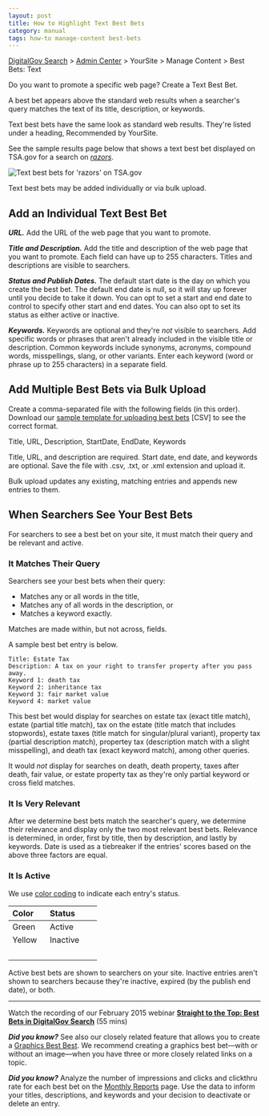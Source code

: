 ```yaml
---
layout: post
title: How to Highlight Text Best Bets
category: manual
tags: how-to manage-content best-bets
---
```

[DigitalGov Search](/index.html) > [Admin Center](https://search.usa.gov/sites/) > YourSite > Manage Content > Best Bets: Text

Do you want to promote a specific web page? Create a Text Best Bet.

A best bet appears above the standard web results when a searcher's query matches the text of its title, description, or keywords.

Text best bets have the same look as standard web results. They're listed under a heading, Recommended by YourSite.

See the sample results page below that shows a text best bet displayed on TSA.gov for a search on *[razors](http://search.usa.gov/search?query=razors&affiliate=tsa.gov)*.

![Text best bets for 'razors' on TSA.gov](https://9fddeb862c037f6d2190-f1564c64756a8cfee25b6b19953b1d23.ssl.cf2.rackcdn.com/best-bets-text.png)

Text best bets may be added individually or via bulk upload. 

## Add an Individual Text Best Bet

***URL.*** Add the URL of the web page that you want to promote.

***Title and Description.*** Add the title and description of the web page that you want to promote. Each field can have up to 255 characters. Titles and descriptions are visible to searchers.

***Status and Publish Dates.*** The default start date is the day on which you create the best bet. The default end date is null, so it will stay up forever until you decide to take it down. You can opt to set a start and end date to control to specify other start and end dates. You can also opt to set its status as either active or inactive.

***Keywords.*** Keywords are optional and they're *not* visible to searchers. Add specific words or phrases that aren't already included in the visible title or description. Common keywords include synonyms, acronyms, compound words, misspellings, slang, or other variants. Enter each keyword (word or phrase up to 255 characters) in a separate field. 

## Add Multiple Best Bets via Bulk Upload

Create a comma-separated file with the following fields (in this order). Download our [sample template for uploading best bets](/files/best-bets-template.csv) [CSV] to see the correct format.

Title, URL, Description, StartDate, EndDate, Keywords

Title, URL, and description are required. Start date, end date, and keywords are optional. Save the file with .csv, .txt, or .xml extension and upload it.

Bulk upload updates any existing, matching entries and appends new entries to them.

## When Searchers See Your Best Bets

For searchers to see a best bet on your site, it must match their query and be relevant and active.

### It Matches Their Query

Searchers see your best bets when their query:

* Matches any or all words in the title,
* Matches any of all words in the description, or
* Matches a keyword exactly.

Matches are made within, but not across, fields.

A sample best bet entry is below.

    Title: Estate Tax  
    Description: A tax on your right to transfer property after you pass away.  
    Keyword 1: death tax  
    Keyword 2: inheritance tax  
    Keyword 3: fair market value  
    Keyword 4: market value  

This best bet would display for searches on estate tax (exact title match), estate (partial title match), tax on the estate (title match that includes stopwords), estate taxes (title match for singular/plural variant), property tax (partial description match), propertey tax (description match with a slight misspelling), and death tax (exact keyword match), among other queries.

It would *not* display for searches on death, death property, taxes after death, fair value, or estate property tax as they're only partial keyword or cross field matches.

### It Is Very Relevant

After we determine best bets match the searcher's query, we determine their relevance and display only the two most relevant best bets. Relevance is determined, in order, first by title, then by description, and lastly by keywords. Date is used as a tiebreaker if the entries' scores based on the above three factors are equal. 

### It Is Active

We use [color coding](/manual/color-codes.html) to indicate each entry's status. 

| Color | Status | 
| :------------ | :---------------------------------- |
| Green&nbsp;&nbsp;&nbsp;  | Active&nbsp;&nbsp;&nbsp;&nbsp;&nbsp;&nbsp;&nbsp;&nbsp;&nbsp; |
| Yellow   | Inactive |
| &nbsp; | &nbsp; |

Active best bets are shown to searchers on your site. Inactive entries aren't shown to searchers because they're inactive, expired (by the publish end date), or both.

--- 

Watch the recording of our February 2015 webinar [**Straight to the Top: Best Bets in DigitalGov Search**](https://www.youtube.com/embed/WzQocKYK0t4) (55 mins)

***Did you know?*** See also our closely related feature that allows you to create a [Graphics Best Best](/manual/best-bets-graphics.html). We recommend creating a graphics best bet&mdash;with or without an image&mdash;when you have three or more closely related links on a topic.

***Did you know?*** Analyze the number of impressions and clicks and clickthru rate for each best bet on the [Monthly Reports](/manual/monthly-reports.html) page. Use the data to inform your titles, descriptions, and keywords and your decision to deactivate or delete an entry.